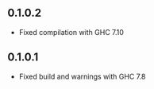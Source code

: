 0.1.0.2
-------

- Fixed compilation with GHC 7.10

0.1.0.1
-------

- Fixed build and warnings with GHC 7.8
